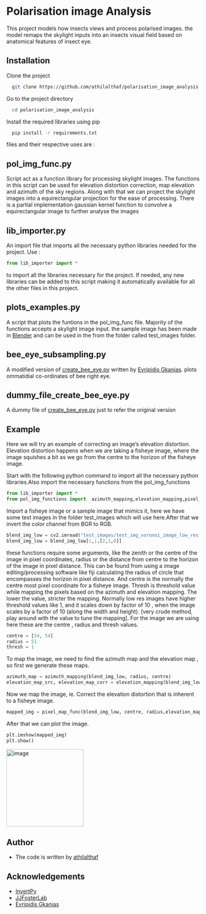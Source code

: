 # Polarisation image Analysis

This project models how insects views and process polarised images. the model remaps the skylight inputs into an insects visual field based on anatomical features of insect eye.

## Installation

Clone the project

```bash
  git clone https://github.com/athilalthaf/polarisation_image_analysis
```

Go to the project directory

```bash
  cd polarisation_image_analysis
```

Install the required libraries using pip

```bash
  pip install -r requirements.txt
```
files and their respective uses are :

## pol_img_func.py
Script act as a function library for processing skylight images.
The functions in this script can be used for elevation distortion correction, map elevation and azimuth of the sky regions. Along with that we can project the skylight images into a equirectangular projection for the ease of processing. 
There is a partial implementation gaussian kernel function to convolve a equirectangular image to further analyse the images    

## lib_importer.py
An import file that imports all the necessary python libraries needed for the project. Use :

```python
from lib_importer import *
```
to import all the libraries necessary for the project. If needed, any new libraries  can be added to this script making it automatically available for all the other files in this project.


## plots_examples.py
A script that plots the funtions in the pol_img_func file. Majority of the functions accepts a skylight image input. the sample image has been made in [Blender](https://www.blender.org/) and can be used in the from the folder called test_images folder. 



## bee_eye_subsampling.py

A modified version of [create_bee_eye.py](https://github.com/InsectRobotics/InvertPy/blob/version-1.1-alpha/examples/create_bee_eye.py) written by [Evripidis Gkanias](https://github.com/evgkanias). plots ommatidial co-ordinates of bee right eye.

## dummy_file_create_bee_eye.py

A dummy file of [create_bee_eye.py](https://github.com/InsectRobotics/InvertPy/blob/version-1.1-alpha/examples/create_bee_eye.py) just to refer the original version


## Example

Here we will try an example of correcting an image’s elevation distortion. Elevation distortion happens when we are taking a fisheye image, where the image squishes a bit as we go from the centre to the horizon of the fisheye image. 


Start with the following python command to import all the necessary python libraries.Also import the necessary functions from the pol_img_functions


```python
from lib_importer import * 
from pol_img_functions import  azimuth_mapping,elevation_mapping,pixel_map_func
```
Import a fisheye image or a sample image that mimics it, here we have some test images in the folder test_images which will use here.After that we invert the color channel from BGR to RGB.
```python
blend_img_low = cv2.imread("test_images/test_img_voronoi_image_low_res.png") 
blend_img_low = blend_img_low[:,:,[2,1,0]] 
```
these functions require some arguments, like the zenith or the centre of the image in pixel coordinates, radius or the distance from centre to the horizon of the image in pixel distance.  This can be found from using a image editing/processing software like fiji calculating the radius of circle that encompasses the horizon in pixel distance. And centre is the normally the centre most pixel coordinate for a fisheye image.  Thresh is threshold value while mapping the pixels based on the azimuth and elevation mapping. The lower the value, stricter the mapping. Normally low res images have higher threshold values like 1, and it scales down by factor of 10 , when the image scales by a factor of 10 (along the width and height). [very crude method, play around with the value to tune the mapping]. For the image we are using here these are the centre , radius and thresh values.

```python 
centre = [54, 54]                
radius = 51
thresh = 1
```
To map the image, we need to find the azimuth map and the elevation map , so first we generate these maps.

```python
azimuth_map = azimuth_mapping(blend_img_low, radius, centre)
elevation_map_src, elevation_map_corr = elevation_mapping(blend_img_low, radius, centre)
```

Now we map the image, ie. Correct the elevation distortion that is inherent to a fisheye image.
```python
mapped_img = pixel_map_func(blend_img_low, centre, radius,elevation_map_src,elevation_map_corr,azimuth_map,thresh) 
```
After that we can plot the image.
```python
plt.imshow(mapped_img)
plt.show()
```
<img width="201" alt="image" src="https://user-images.githubusercontent.com/77848234/220186171-56bf46d1-1f92-418d-9de3-224c22fbad87.png">

## Author

- The code is written by [athilalthaf](https://github.com/athilalthaf)




## Acknowledgements
- [InvertPy](https://github.com/InsectRobotics/InvertPy)
 - [JJFosterLab](https://github.com/JJFosterLab)
 - [Evripidis Gkanias](https://github.com/evgkanias)
 

